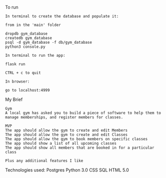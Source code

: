 To run

    In terminal to create the database and populate it:

    from in the 'main' folder

    dropdb gym_database
    createdb gym_database
    psql -d gym_database -f db/gym_database
    python3 console.py

    In terminal to run the app:
    
    flask run

    CTRL + c to quit

    In browser:

    go to localhost:4999

My Brief

    Gym
    A local gym has asked you to build a piece of software to help them to manage memberships, and register members for classes.

    MVP
    The app should allow the gym to create and edit Members
    The app should allow the gym to create and edit Classes
    The app should allow the gym to book members on specific classes
    The app should show a list of all upcoming classes
    The app should show all members that are booked in for a particular class

    Plus any additional features I like

Technologies used:
    Postgres
    Python 3.0
    CSS
    SQL
    HTML 5.0





